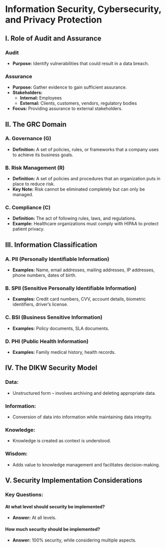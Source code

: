 # Information Security, Cybersecurity, and Privacy Protection

## I. Role of Audit and Assurance

### **Audit**
- **Purpose:** Identify vulnerabilities that could result in a data breach.

### **Assurance**
- **Purpose:** Gather evidence to gain sufficient assurance.
- **Stakeholders:**
  - **Internal:** Employees
  - **External:** Clients, customers, vendors, regulatory bodies
- **Focus:** Providing assurance to external stakeholders.

## II. The GRC Domain

### **A. Governance (G)**
- **Definition:** A set of policies, rules, or frameworks that a company uses to achieve its business goals.

### **B. Risk Management (R)**
- **Definition:** A set of policies and procedures that an organization puts in place to reduce risk.
- **Key Note:** Risk cannot be eliminated completely but can only be managed.

### **C. Compliance (C)**
- **Definition:** The act of following rules, laws, and regulations.
- **Example:** Healthcare organizations must comply with HIPAA to protect patient privacy.

## III. Information Classification

### **A. PII (Personally Identifiable Information)**
- **Examples:** Name, email addresses, mailing addresses, IP addresses, phone numbers, dates of birth.

### **B. SPII (Sensitive Personally Identifiable Information)**
- **Examples:** Credit card numbers, CVV, account details, biometric identifiers, driver’s license.

### **C. BSI (Business Sensitive Information)**
- **Examples:** Policy documents, SLA documents.

### **D. PHI (Public Health Information)**
- **Examples:** Family medical history, health records.

## IV. The DIKW Security Model

### **Data:**
- Unstructured form – involves archiving and deleting appropriate data.

### **Information:**
- Conversion of data into information while maintaining data integrity.

### **Knowledge:**
- Knowledge is created as context is understood.

### **Wisdom:**
- Adds value to knowledge management and facilitates decision-making.

## V. Security Implementation Considerations

### **Key Questions:**

#### At what level should security be implemented?
- **Answer:** At all levels.

#### How much security should be implemented?
- **Answer:** 100% security, while considering multiple aspects.
